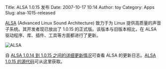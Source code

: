 Title: ALSA 1.0.15 发布
Date: 2007-10-17 10:14
Author: toy
Category: Apps
Slug: alsa-1015-released

[ALSA](http://www.alsa-project.org/) (Advanced Linux Sound Architecture)
致力于为 Linux 提供高质量的声音子系统。其开发者现已放出了 1.0.15
的正式版。该版本与旧版本相比，在 ALSA
驱动程序、库、插件、工具等方面都进行了更新。

![ALSA](http://i.linuxtoy.org/i/2007/10/alsalogo.gif)

自 [ALSA 1.0.14 到 1.0.15
之间的详细更新情况](http://www.alsa-project.org/main/index.php/Changes_v1.0.14_v1.0.15)可查看
ALSA 的更新日志。[ALSA 1.0.15
的源代码](http://www.alsa-project.org/main/index.php/Download)可从这里获取。
